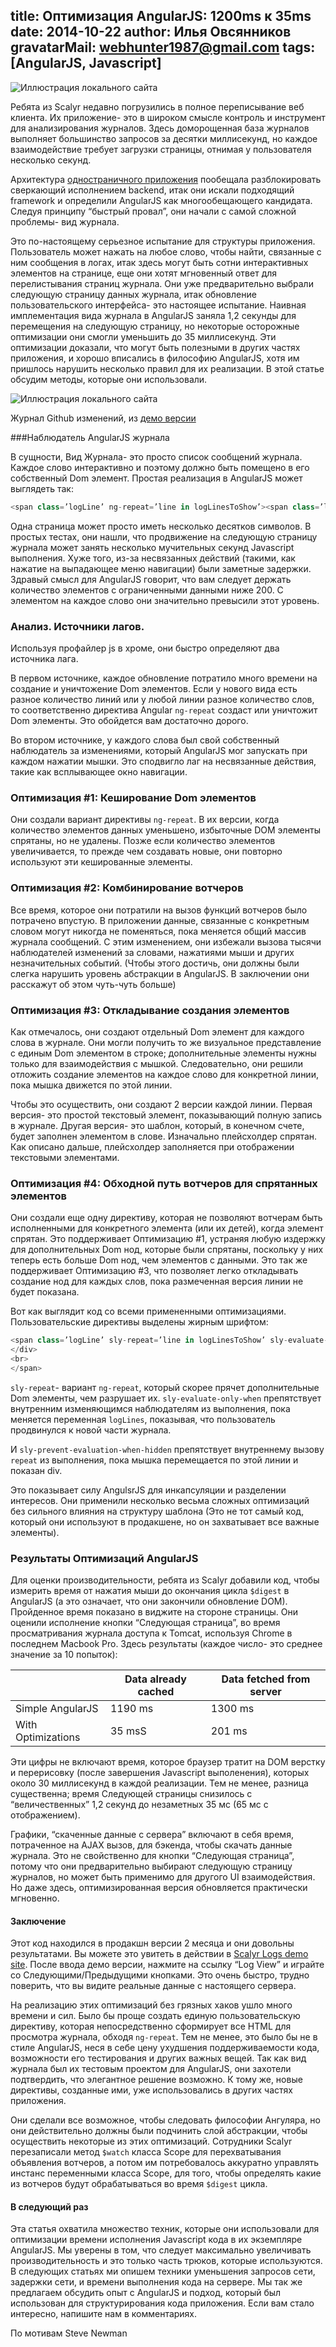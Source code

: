 title: Оптимизация AngularJS: 1200ms к 35ms
date: 2014-10-22
author: Илья Овсянников
gravatarMail: webhunter1987@gmail.com
tags: [AngularJS, Javascript]
---

![Иллюстрация локального сайта](/blog/images/Optimizing.png)

Ребята из Scalyr недавно погрузились в полное переписывание веб клиента. Их приложение- это в широком смысле контроль и инструмент для анализирования журналов. Здесь доморощенная база журналов выполняет большинство запросов за десятки миллисекунд, но каждое взаимодействие требует загрузки страницы, отнимая у пользователя несколько секунд.
<!-- more -->

Архитектура [одностраничного приложения](http://en.wikipedia.org/wiki/Single-page_application) пообещала разблокировать сверкающий исполнением backend, итак они искали подходящий framework и определили AngularJS как многообещающего кандидата. Следуя принципу “быстрый провал”, они начали с самой сложной проблемы- вид журнала.

Это по-настоящему серьезное испытание для структуры приложения. Пользователь может нажать на любое слово, чтобы найти, связанные с ним сообщения в логах, итак здесь могут быть сотни интерактивных элементов на странице, еще они хотят мгновенный ответ для перелистывания страниц журнала. Они уже предварительно выбрали следующую страницу данных журнала, итак обновление пользовательского интерфейса- это настоящее испытание. Наивная имплементация вида журнала в AngularJS заняла 1,2 секунды для перемещения на следующую страницу, но некоторые осторожные оптимизации они смогли уменьшить до 35 миллисекунд. Эти оптимизации доказали, что могут быть полезными в других частях приложения, и хорошо вписались в философию AngularJS, хотя им пришлось нарушить несколько правил для их реализации. В этой статье обсудим методы, которые они использовали.

![Иллюстрация локального сайта](/blog/images/log-view.png)

Журнал Github изменений, из [демо версии](https://www.scalyr.com/logStart)

###Наблюдатель AngularJS журнала

В сущности, Вид Журнала- это просто список сообщений журнала. Каждое слово интерактивно и поэтому должно быть помещено в его собственный Dom элемент. Простая реализация в AngularJS может выглядеть так:

```js
<span class=’logLine’ ng-repeat=’line in logLinesToShow’><span class=’logToken’ ng-repeat=’token in line’>{ {token | formatToken} } </span><br></span>
```
Одна страница может просто иметь несколько десятков символов. В простых тестах, они нашли, что продвижение на следующую страницу журнала может занять несколько мучительных секунд Javascript выполнения. Хуже того, из-за несвязанных действий (такими, как нажатие на выпадающее меню навигации) были заметные задержки. Здравый смысл для AngularJS говорит, что вам следует держать количество элементов с ограниченными данными ниже 200. С элементом на каждое слово они значительно превысили этот уровень.

### Анализ. Источники лагов.

Используя профайлер js в хроме, они быстро определяют два источника лага. 

В первом источнике, каждое обновление потратило много времени на создание и уничтожение Dom элементов. Если у нового вида есть разное количество линий или у любой линии разное количество слов, то соответственно директива Angular `ng-repeat` создаст или уничтожит Dom элементы. Это обойдется вам достаточно дорого.

Во втором источнике, у каждого слова был свой собственный наблюдатель за изменениями, который AngularJS мог запускать при каждом нажатии мышки. Это сподвигло лаг на несвязанные действия, такие как всплывающее окно навигации.

### Оптимизация #1: Кеширование Dom элементов

Они создали вариант директивы `ng-repeat`. В их версии, когда количество элементов данных уменьшено, избыточные DOM элементы спрятаны, но не удалены. Позже если количество элементов увеличивается, то прежде чем создавать новые, они повторно используют эти кешированные элементы.

### Оптимизация #2: Комбинирование вотчеров

Все время, которое они потратили на вызов функций вотчеров было потрачено впустую. В приложении данные, связанные с конкретным словом могут никогда не поменяться, пока меняется общий массив журнала сообщений. С этим изменением, они избежали вызова тысячи наблюдателей изменений за словами, нажатиями мыши и других незначительных событий. (Чтобы этого достичь, они должны были слегка нарушить уровень абстракции в AngularJS. В заключении они расскажут об этом чуть-чуть больше)

### Оптимизация #3: Откладывание создания элементов

Как отмечалось, они создают отдельный Dom элемент для каждого слова в журнале. Они могли получить то же визуальное представление с единым Dom элементом в строке; дополнительные элементы нужны только для взаимодействия с мышкой. Следовательно, они решили отложить создание элементов на каждое слово для конкретной линии, пока мышка движется по этой линии.

Чтобы это осуществить, они создают 2 версии каждой линии. Первая версия- это простой текстовый элемент, показывающий полную запись в журнале. Другая версия- это шаблон, который, в конечном счете, будет заполнен элементом в слове. Изначально плейсхолдер спрятан. Как описано дальше, плейсхолдер заполняется при отображении текстовыми элементами.

### Оптимизация #4: Обходной путь вотчеров для спрятанных элементов

Они создали еще одну директиву, которая не позволяют вотчерам быть исполненными для конкретного элемента (или их детей), когда элемент спрятан. Это поддерживает Оптимизацию #1, устраняя любую издержку для дополнительных Dom нод, которые были спрятаны, поскольку у них теперь есть больше Dom нод, чем элементов с данными. Это так же поддерживает Оптимизацию #3, что позволяет легко откладывать создание нод для каждых слов, пока размеченная версия линии не будет показана.

Вот как выглядит код со всеми примененными оптимизациями. Пользовательские директивы выделены жирным шрифтом:

```js
<span class=’logLine’ sly-repeat=’line in logLinesToShow’ sly-evaluate-only-when=’logLines’><div ng-mouseenter=”mouseHasEntered = true”><span ng-show=’!mouseHasEntered’>{ {logLine | formatLine } } </span><div ng-show=’mouseHasEntered’ sly-prevent-evaluation-when-hidden><span class=’logToken’ sly-repeat=’tokens in line’>{ {token | formatToken } }</span></div>
</div>
<br>
</span>
```

`sly-repeat`- вариант `ng-repeat`, который скорее прячет дополнительные Dom элементы, чем разрушает их. 
`sly-evaluate-only-when` препятствует внутренним изменяющимся наблюдателям из выполнения, пока меняется переменная `logLines`, показывая, что пользователь продвинулся к новой части журнала. 

И `sly-prevent-evaluation-when-hidden` препятствует внутреннему вызову `repeat` из выполнения, пока мышка перемещается по этой линии и показан div.

Это показывает силу AngulsrJS для инкапсуляции и разделении интересов. Они применили несколько весьма сложных оптимизаций без сильного влияния на структуру шаблона (Это не тот самый код, который они используют в продакшене, но он захватывает все важные элементы).

### Результаты Оптимизаций AngularJS

Для оценки производительности, ребята из Scalyr добавили код, чтобы измерить время от нажатия мыши до окончания цикла `$digest` в AngularJS (а это означает, что они закончили обновление DOM). Пройденное время показано в виджите на стороне страницы. Они оценили исполнение кнопки “Следующая страница”, во время просматривания журнала доступа к Tomcat, используя Chrome в последнем Macbook Pro. Здесь результаты (каждое число- это среднее значение за 10 попыток):

<table>
	<thead>
		<tr>
		   <th>&nbsp;</th>
		   <th>Data already cached</th>
		   <th>Data fetched from server</th>
		</tr>
	</thead>
	<tbody>
		<tr>
		   <td>Simple AngularJS</td>
		   <td>1190 ms</td>
		   <td>1300 ms</td>
		</tr>
		<tr>
		   <td>With Optimizations</td>
		   <td>35 msS</td>
		   <td>201 ms</td>
		</tr>
	</tbody>
</table>

Эти цифры не включают время, которое браузер тратит на DOM верстку и перерисовку (после завершения Javascript выполенения), которых около 30 миллисекунд в каждой реализации. Тем не менее, разница существенна; время Следующей страницы снизилось с “величественных” 1,2 секунд до незаметных 35 мс (65 мс с отображением).

Графики,  “скаченные данные с сервера” включают в себя время, потраченное на AJAX вызов, для бэкенда, чтобы скачать данные журнала. Это не свойственно для кнопки “Следующая страница”, потому что они предварительно выбирают следующую страницу журналов, но может быть применимо для другого UI взаимодействия. Но даже здесь, оптимизированная версия обновляется практически мгновенно.

#### Заключение

Этот код находился в продакшн версии 2 месяца и они довольны результатами. Вы можете это увитеть в действии в [Scalyr Logs demo site](https://www.scalyr.com/logStart). После ввода демо версии, нажмите на ссылку “Log View” и играйте со Следующими/Предыдущими кнопками. Это очень быстро, трудно поверить, что вы видите реальные данные с настоящего сервера.

На реализацию этих оптимизаций без грязных хаков ушло много времени и сил. Было бы проще создать единую пользовательскую директиву, которая непосредственно сформирует все HTML для просмотра журнала, обходя `ng-repeat`. Тем не менее, это было бы не в стиле AngularJS, неся в себе цену ухудшения поддерживаемости кода, возможности его тестирования и других важных вещей. Так как вид журнала был их тестовым проектом для AngularJS, они захотели подтвердить, что элегантное решение возможно. К тому же, новые директивы, созданные ими, уже использовались в других частях приложения.

Они сделали все возможное, чтобы следовать философии Ангуляра, но они действительно должны были подчинить слой абстракции, чтобы осуществить некоторые из этих оптимизаций. Сотрудники Scalyr перезаписали метод `$watch` класса Scope для перехватывания объявления вотчеров, а потом им потребовалось аккуратно управлять инстанс переменными класса Scope, для того, чтобы определять какие из вотчеров будут обрабатываться во время `$digest` цикла.

#### В следующий раз
 
Эта статья охватила множество техник, которые они использовали для оптимизации времени исполнения Javascript кода в их экземпляре AngularJS. Мы уверены в том, что следует максимально увеличивать производительность и это только часть трюков, которые используются. В следующих статьях ми опишем техники уменьшения запросов сети, задержки сети, и времени выполнения кода на сервере. Мы так же предлагаем обсудить опыт с AngularJS и подход, который был использован для структурирования кода приложения. Если вам стало интересно, напишите нам в комментариях.

По мотивам Steve Newman

